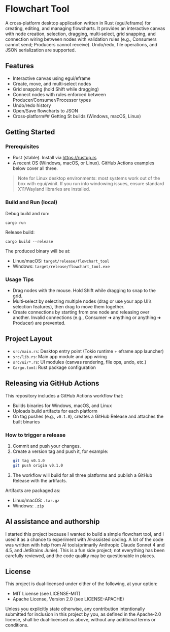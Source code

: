 # Flowchart Tool

A cross‑platform desktop application written in Rust (egui/eframe) for creating, editing, and managing flowcharts. It provides an interactive canvas with node creation, selection, dragging, multi‑select, grid snapping, and connection wiring between nodes with validation rules (e.g., Consumers cannot send; Producers cannot receive). Undo/redo, file operations, and JSON serialization are supported.

## Features
- Interactive canvas using egui/eframe
- Create, move, and multi‑select nodes
- Grid snapping (hold Shift while dragging)
- Connect nodes with rules enforced between Producer/Consumer/Processor types
- Undo/redo history
- Open/Save flowcharts to JSON
- Cross‑platform## Getting St builds (Windows, macOS, Linux)

## Getting Started

### Prerequisites
- Rust (stable). Install via https://rustup.rs
- A recent OS (Windows, macOS, or Linux). GitHub Actions examples below cover all three.

> Note for Linux desktop environments: most systems work out of the box with egui/winit. If you run into windowing issues, ensure standard X11/Wayland libraries are installed.

### Build and Run (local)

Debug build and run:

```
cargo run
```

Release build:

```
cargo build --release
```

The produced binary will be at:
- Linux/macOS: `target/release/flowchart_tool`
- Windows: `target/release/flowchart_tool.exe`

### Usage Tips
- Drag nodes with the mouse. Hold Shift while dragging to snap to the grid.
- Multi‑select by selecting multiple nodes (drag or use your app UI’s selection features), then drag to move them together.
- Create connections by starting from one node and releasing over another. Invalid connections (e.g., Consumer ➜ anything or anything ➜ Producer) are prevented.

## Project Layout
- `src/main.rs`: Desktop entry point (Tokio runtime + eframe app launcher)
- `src/lib.rs`: Main app module and app wiring
- `src/ui/*.rs`: UI modules (canvas rendering, file ops, undo, etc.)
- `Cargo.toml`: Rust package configuration

## Releasing via GitHub Actions
This repository includes a GitHub Actions workflow that:
- Builds binaries for Windows, macOS, and Linux
- Uploads build artifacts for each platform
- On tag pushes (e.g., `v0.1.0`), creates a GitHub Release and attaches the built binaries

### How to trigger a release
1. Commit and push your changes.
2. Create a version tag and push it, for example:
   ```bash
   git tag v0.1.0
   git push origin v0.1.0
   ```
3. The workflow will build for all three platforms and publish a GitHub Release with the artifacts.

Artifacts are packaged as:
- Linux/macOS: `.tar.gz`
- Windows: `.zip`

## AI assistance and authorship
I started this project because I wanted to build a simple flowchart tool, and I used it as a chance to experiment with AI‑assisted coding. A lot of the code was written with help from AI tools(primarily Anthropic Claude Sonnet 4 and 4.5, and JetBrains Junie). This is a fun side project; not everything has been carefully reviewed, and the code quality may be questionable in places.

## License
This project is dual‑licensed under either of the following, at your option:
- MIT License (see LICENSE-MIT)
- Apache License, Version 2.0 (see LICENSE-APACHE)

Unless you explicitly state otherwise, any contribution intentionally submitted for inclusion in this project by you, as defined in the Apache‑2.0 license, shall be dual‑licensed as above, without any additional terms or conditions.
